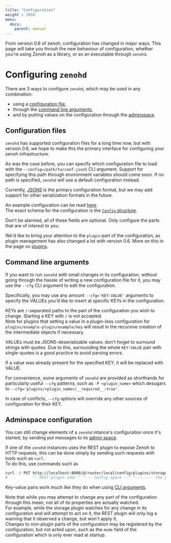 ```yaml
---
title: "Configuration"
weight : 2050
menu:
  docs:
    parent: manual
---
```


From version 0.6 of zenoh, configuration has changed in major ways. This page will take you throuh the new behaviour of configuration, whether you're using Zenoh as a library, or as an executable through `zenohd`.

# Configuring `zenohd` 
There are 3 ways to configure `zenohd`, which may be used in any combination:
* using a [configuration file](#configuration-files),
* through the [command line arguments](#command-line-arguments),
* and by putting values on the configuration through the [adminspace](#adminspace-configuration).

## Configuration files
`zenohd` has supported configuration files for a long time now, but with version 0.6, we hope to make this the primary interface for configuring your zenoh infrastructure.

As was the case before, you can specify which configuration file to load with the `--config=/path/to/conf.json5` CLI argument.
Support for specifying this path through environment variables should come soon. If no path is specified, `zenohd` will use a default configuration instead.

Currently, [JSON5](https://json5.org) is the primary configuration format, but we may add support for other serialization formats in the future.

An example configuration can be read [here](https://github.com/eclipse-zenoh/zenoh/blob/master/EXAMPLE_CONFIG.json5).  
The exact schema for the configuration is the [`Config` structure](https://github.com/eclipse-zenoh/zenoh/blob/master/zenoh/src/config.rs#L78).

Don't be alarmed, all of these fields are optional. Only configure the parts that are of interest to you.

We'd like to bring your attention to the `plugin` part of the configuration, as plugin management has also changed a lot with version 0.6.
More on this in the page on [plugins](../plugins).

## Command line arguments
If you want to run `zenohd` with small changes in its configuration, without going through the hassle of writing a new configuration file for it, you may use the `--cfg` CLI argument to edit the configuration.

Specifically, you may use any amount `--cfg='KEY:VALUE'` arguments to specify the VALUEs you'd like to insert at specific KEYs in the configuration.

KEYs are `/`-separated paths to the part of the configuration you wish to change. Starting a KEY with `/` is not accepted.  
Note for plugins that setting a value in a plugin-less configuration for `plugins/example-plugin/example/key` will result in the recursive creation of the intermediate objects if necessary.

VALUEs must be JSON5-deserializable values: don't forget to surround strings with quotes. Due to this, surrounding the whole `KEY:VALUE` pair with single-quotes is a good practice to avoid parsing errors.

If a value was already present for the specified KEY, it will be replaced with VALUE.

For convenience, some arguments of `zenohd` are provided as shorthands for particularly useful `--cfg` patterns, such as `-P <plugin_name>` which desugars to `--cfg='plugins/<plugin_name>/__required__:true'`.

In case of conflicts, `--cfg` options will override any other sources of configuration for their KEY.

## Adminspace configuration
You can still change elements of a `zenohd` intance's configuration once it's started, by sending put messages to its [admin space](../abstractions#admin-space).

If one of the `zenohd` instances uses the REST plugin to expose Zenoh to HTTP requests, this can be done simply by sending such requests with tools such as `curl`.  
To do this, use commands such as 
```bash
curl -X PUT http://localhost:8000/@/router/local/config/plugins/storages/backends/memory/storages/my-storage -d '{key_expr:"/demo/mystore/**"}'
#           ^- REST plugin addr ^ ^--- config space --^ ^-------- the path to the configured value --------^ ^------ the value to insert -----^
```

Key-value pairs work much like they do when using [CLI arguments](#command-line-arguments).

Note that while you may attempt to change any part of the configuration through this mean, not all of its properties are actually watched.  
For example, while the storage plugin watches for any change in its configuration and will attempt to act on it, the REST plugin will only log a warning that it observed a change, but won't apply it.  
Changes to non-plugin parts of the configuration may be registered by the configuration, but not acted upon, such as the `mode` field of the configuration which is only ever read at startup.